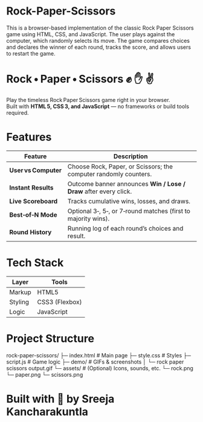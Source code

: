 # Rock-Paper-Scissors
This is a browser-based implementation of the classic Rock Paper Scissors game using HTML, CSS, and JavaScript. The user plays against the computer, which randomly selects its move. The game compares choices and declares the winner of each round, tracks the score, and allows users to restart the game.

# Rock • Paper • Scissors ✊ ✋ ✌️

Play the timeless Rock Paper Scissors game right in your browser.  
Built with **HTML 5, CSS 3, and JavaScript** — no frameworks or build tools required.

# Features
| Feature | Description |
|---------|-------------|
| **User vs Computer** | Choose Rock, Paper, or Scissors; the computer randomly counters. |
| **Instant Results** | Outcome banner announces **Win / Lose / Draw** after every click. |
| **Live Scoreboard** | Tracks cumulative wins, losses, and draws. |
| **Best‑of‑N Mode** | Optional 3‑, 5‑, or 7‑round matches (first to majority wins). |
| **Round History** | Running log of each round’s choices and result. 

# Tech Stack
| Layer   | Tools |
|---------|-------|
| Markup  | HTML5 |
| Styling | CSS3 (Flexbox) |
| Logic   |  JavaScript |


# Project Structure
rock-paper-scissors/
├─ index.html          # Main page
├─ style.css           # Styles
├─ script.js           # Game logic
├─ demo/               # GIFs & screenshots
│   └─ rock paper scissors output.gif
└─ assets/             # (Optional) Icons, sounds, etc.
    └─ rock.png
    └─ paper.png
    └─ scissors.png
    
# Built with 💙 by Sreeja Kancharakuntla